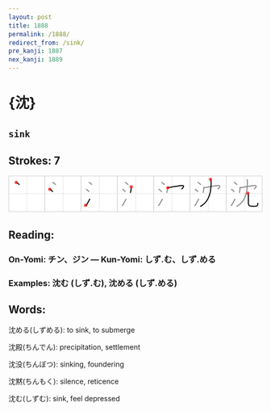 ```yaml
---
layout: post
title: 1888
permalink: /1888/
redirect_from: /sink/
pre_kanji: 1887
nex_kanji: 1889
---
```


# {沈}

## `sink`

## Strokes: 7

<div class="stroke"><img src="../images/E6B288.png" /></div>

## Reading:

### On-Yomi: チン、ジン &mdash; Kun-Yomi: しず.む、しず.める

### Examples: 沈む (しず.む), 沈める (しず.める)

## Words:

沈める(しずめる): to sink, to submerge

沈殿(ちんでん): precipitation, settlement

沈没(ちんぼつ): sinking, foundering

沈黙(ちんもく): silence, reticence

沈む(しずむ): sink, feel depressed
